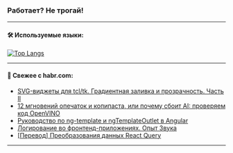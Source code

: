 ### Работает? Не трогай!

---
<!--
#### 🛠️ Technical stack:

![Java](https://img.shields.io/badge/Java-informational?logo=Oracle&style=flat&logoColor=white&color=FF4500)
![Kotlin](https://img.shields.io/badge/Kotlin-informational?logo=Kotlin&style=flat&logoColor=white&color=774D97)
![TS](https://img.shields.io/badge/TypeScript-informational?logo=typeScript&style=flat&logoColor=black&color=017acc)
![Python](https://img.shields.io/badge/Python-informational?logo=Python&style=flat&logoColor=black&color=ffdd54) <br>
![Spring](https://img.shields.io/badge/Spring-informational?logo=Spring&style=flat&logoColor=white&color=6DB33F) 
![SpringBoot](https://img.shields.io/badge/SpringBoot-informational?logo=SpringBoot&style=flat&logoColor=white&color=6DB33F)
![Nest](https://img.shields.io/badge/NestJS-informational?logo=NestJS&style=flat&logoColor=white&color=E0234E) 
![NodeJS](https://img.shields.io/badge/NodeJS-informational?logo=node.js&style=flat&logoColor=white&color=70A760)<br>
![PostgreSQL](https://img.shields.io/badge/PostgreSQL-informational?logo=PostgreSQL&style=flat&logoColor=white&color=DAA520)
![MongoDB](https://img.shields.io/badge/MongoDB-informational?logo=MongoDB&style=flat&logoColor=white&color=870000)
![Apache](https://img.shields.io/badge/Apache-informational?logo=apache&style=flat&logoColor=white&color=f74e28)

___ 
-->

#### 🛠️ Используемые языки:

[![Top Langs](https://github-readme-stats-u2qms2cxw-advtsettinggmailcoms-projects.vercel.app/api/top-langs/?username=zloylis&langs_count=10&hide_title=true&title_color=e6edf3&size_weight=0.5&count_weight=0.5&layout=compact&hide_progress=true&hide_border=true&theme=dracula)](https://github.com/zloylis)

<!---


####  :octocat:&nbsp;&nbsp; Статистика:

![GitHub stats](https://github-readme-stats-u2qms2cxw-advtsettinggmailcoms-projects.vercel.app/api?username=zloylis&show_icons=true&hide_border=true&theme=dracula&title_color=e6edf3&include_all_commits=true&count_private=true&hide_rank=false&hide_title=true&rank_icon=github)
-->
---

#### 💬 Свежее с habr.com:

<!-- BLOG-POST-LIST:START -->
- [SVG-виджеты для tcl/tk. Градиентная заливка и прозрачность. Часть II](https://habr.com/ru/articles/824702/?utm_source=habrahabr&utm_medium=rss&utm_campaign=824702)
- [12 мгновений опечаток и копипаста, или почему сбоит AI: проверяем код OpenVINO](https://habr.com/ru/companies/pvs-studio/articles/824698/?utm_source=habrahabr&utm_medium=rss&utm_campaign=824698)
- [Руководство по ng-template и ngTemplateOutlet в Angular](https://habr.com/ru/articles/824694/?utm_source=habrahabr&utm_medium=rss&utm_campaign=824694)
- [Логирование во фронтенд-приложениях. Опыт Звука](https://habr.com/ru/companies/zvuk/articles/824430/?utm_source=habrahabr&utm_medium=rss&utm_campaign=824430)
- [[Перевод] Преобразования данных React Query](https://habr.com/ru/articles/824690/?utm_source=habrahabr&utm_medium=rss&utm_campaign=824690)
<!-- BLOG-POST-LIST:END -->

---
